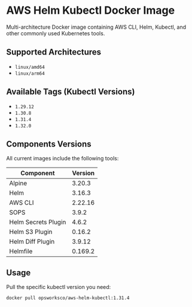 # AWS Helm Kubectl Docker Image

Multi-architecture Docker image containing AWS CLI, Helm, Kubectl, and other commonly used Kubernetes tools.

## Supported Architectures

- `linux/amd64`
- `linux/arm64`

## Available Tags (Kubectl Versions)

- `1.29.12`
- `1.30.8`
- `1.31.4`
- `1.32.0`

## Components Versions

All current images include the following tools:

| Component | Version |
|-----------|---------|
| Alpine | 3.20.3 |
| Helm | 3.16.3 |
| AWS CLI | 2.22.16 |
| SOPS | 3.9.2 |
| Helm Secrets Plugin | 4.6.2 |
| Helm S3 Plugin | 0.16.2 |
| Helm Diff Plugin | 3.9.12 |
| Helmfile | 0.169.2 |

## Usage

Pull the specific kubectl version you need:
```bash
docker pull opsworksco/aws-helm-kubectl:1.31.4
